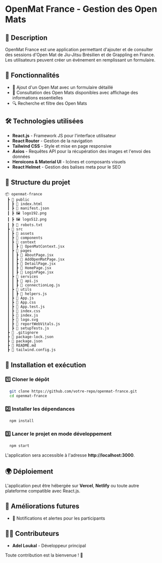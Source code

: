 # OpenMat France - Gestion des Open Mats

## 📌 Description
OpenMat France est une application permettant d'ajouter et de consulter des sessions d'Open Mat de Jiu-Jitsu Brésilien et de Grappling en France. Les utilisateurs peuvent créer un événement en remplissant un formulaire. 

## 🚀 Fonctionnalités
- 📍 Ajout d'un Open Mat avec un formulaire détaillé
- 📅 Consultation des Open Mats disponibles avec affichage des informations essentielles
- 🔍 Recherche et filtre des Open Mats 

## 🛠 Technologies utilisées
- **React.js** - Framework JS pour l'interface utilisateur
- **React Router** - Gestion de la navigation
- **Tailwind CSS** - Style et mise en page responsive
- **Axios** - Requêtes API pour la récupération des images et l'envoi des données
- **Heroicons & Material UI** - Icônes et composants visuels
- **React Helmet** - Gestion des balises meta pour le SEO

## 📂 Structure du projet
```
📦 openmat-france
 ┣ 📂 public
 ┃ ┣ 📜 index.html
 ┃ ┣ 📜 manifest.json
 ┃ ┣ 🖼 logo192.png
 ┃ ┣ 🖼 logo512.png
 ┃ ┣ 📜 robots.txt
 ┣ 📂 src
 ┃ ┣ 📂 assets
 ┃ ┣ 📂 components
 ┃ ┣ 📂 context
 ┃ ┃ ┣ 📜 OpenMatContext.jsx
 ┃ ┣ 📂 pages
 ┃ ┃ ┣ 📜 AboutPage.jsx
 ┃ ┃ ┣ 📜 AddOpenMatPage.jsx
 ┃ ┃ ┣ 📜 DetailPage.jsx
 ┃ ┃ ┣ 📜 HomePage.jsx
 ┃ ┃ ┣ 📜 LoginPage.jsx
 ┃ ┣ 📂 services
 ┃ ┃ ┣ 📜 api.js
 ┃ ┃ ┣ 📜 connectionLog.js
 ┃ ┣ 📂 utils
 ┃ ┃ ┣ 📜 helpers.js
 ┃ ┣ 📜 App.js
 ┃ ┣ 📜 App.css
 ┃ ┣ 📜 App.test.js
 ┃ ┣ 📜 index.css
 ┃ ┣ 📜 index.js
 ┃ ┣ 📜 logo.svg
 ┃ ┣ 📜 reportWebVitals.js
 ┃ ┣ 📜 setupTests.js
 ┣ 📜 .gitignore
 ┣ 📜 package-lock.json
 ┣ 📜 package.json
 ┣ 📜 README.md
 ┣ 📜 tailwind.config.js
```

## 🔧 Installation et exécution
### 1️⃣ Cloner le dépôt
```bash
  git clone https://github.com/votre-repo/openmat-france.git
  cd openmat-france
```
### 2️⃣ Installer les dépendances
```bash
  npm install
```
### 3️⃣ Lancer le projet en mode développement
```bash
  npm start
```
L'application sera accessible à l'adresse **http://localhost:3000**.

## 🌍 Déploiement
L'application peut être hébergée sur **Vercel**, **Netlify** ou toute autre plateforme compatible avec React.js.

## 📌 Améliorations futures

- 📧 Notifications et alertes pour les participants

## 👨‍💻 Contributeurs
- **Adel Loukal** - Développeur principal

Toute contribution est la bienvenue ! 🚀

